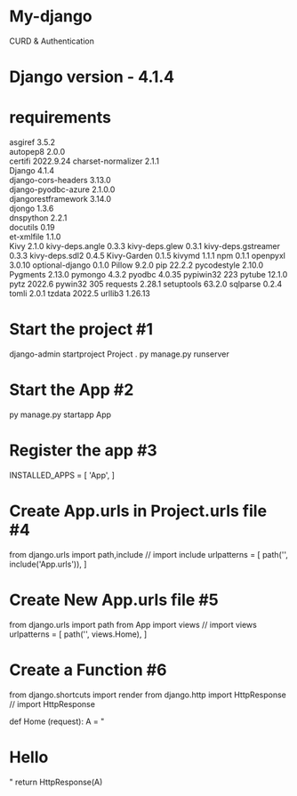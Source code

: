 # My-django
CURD &amp; Authentication

# Django version - 4.1.4

# requirements
asgiref             3.5.2    
autopep8            2.0.0    
certifi             2022.9.24
charset-normalizer  2.1.1    
Django              4.1.4    
django-cors-headers 3.13.0   
django-pyodbc-azure 2.1.0.0  
djangorestframework 3.14.0   
djongo              1.3.6    
dnspython           2.2.1    
docutils            0.19     
et-xmlfile          1.1.0    
Kivy                2.1.0
kivy-deps.angle     0.3.3
kivy-deps.glew      0.3.1
kivy-deps.gstreamer 0.3.3
kivy-deps.sdl2      0.4.5
Kivy-Garden         0.1.5
kivymd              1.1.1
npm                 0.1.1
openpyxl            3.0.10
optional-django     0.1.0
Pillow              9.2.0
pip                 22.2.2
pycodestyle         2.10.0
Pygments            2.13.0
pymongo             4.3.2
pyodbc              4.0.35
pypiwin32           223
pytube              12.1.0
pytz                2022.6
pywin32             305
requests            2.28.1
setuptools          63.2.0
sqlparse            0.2.4
tomli               2.0.1
tzdata              2022.5
urllib3             1.26.13


# Start the project #1
django-admin startproject Project .
py manage.py runserver
# Start the App #2
py manage.py startapp App
# Register the app #3
INSTALLED_APPS = [
    'App',
]
# Create App.urls in Project.urls file #4
from django.urls import path,include // import include
urlpatterns = [
    path('', include('App.urls')),
]
# Create New App.urls file #5
from django.urls import path
from App import views // import views
urlpatterns = [
    path('', views.Home),
]
# Create a Function #6
from django.shortcuts import render
from django.http import HttpResponse // import HttpResponse

def Home (request):
    A = "<h1>Hello</h1>"
    return HttpResponse(A)